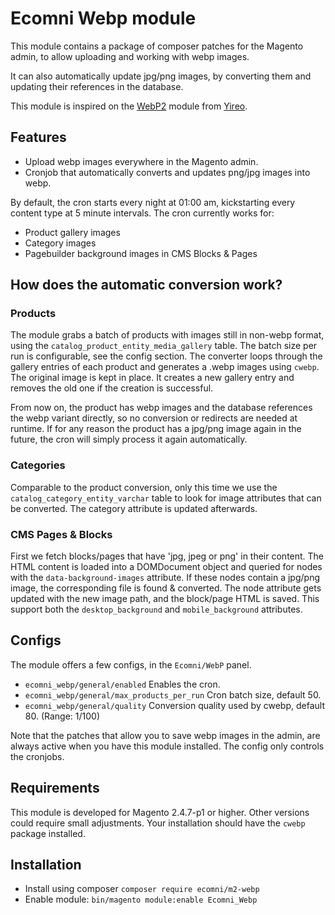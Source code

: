 # Ecomni Webp module

This module contains a package of composer patches for the Magento admin, to allow uploading and working with webp images.

It can also automatically update jpg/png images, by converting them and updating their references in the database.

This module is inspired on the [WebP2](https://github.com/yireo/Yireo_Webp2) module from [Yireo](https://www.yireo.nl/).

## Features
- Upload webp images everywhere in the Magento admin.
- Cronjob that automatically converts and updates png/jpg images into webp.

By default, the cron starts every night at 01:00 am, kickstarting every content type at 5 minute intervals.
The cron currently works for:
- Product gallery images
- Category images
- Pagebuilder background images in CMS Blocks & Pages

## How does the automatic conversion work?

### Products

The module grabs a batch of products with images still in non-webp format, using the `catalog_product_entity_media_gallery` table.
The batch size per run is configurable, see the config section.
The converter loops through the gallery entries of each product and generates a .webp images using `cwebp`.
The original image is kept in place.
It creates a new gallery entry and removes the old one if the creation is successful.

From now on, the product has webp images and the database references the webp variant directly, so no conversion or redirects are needed at runtime.
If for any reason the product has a jpg/png image again in the future, the cron will simply process it again automatically.

### Categories

Comparable to the product conversion, only this time we use the `catalog_category_entity_varchar` table to look for image attributes that can be converted.
The category attribute is updated afterwards.

### CMS Pages & Blocks

First we fetch blocks/pages that have 'jpg, jpeg or png' in their content.
The HTML content is loaded into a DOMDocument object and queried for nodes with the `data-background-images` attribute.
If these nodes contain a jpg/png image, the corresponding file is found & converted. The node attribute gets updated with the new image path, and the block/page HTML is saved.
This support both the `desktop_background` and `mobile_background` attributes.

## Configs

The module offers a few configs, in the `Ecomni/WebP` panel.
- `ecomni_webp/general/enabled` Enables the cron.
- `ecomni_webp/general/max_products_per_run` Cron batch size, default 50.
- `ecomni_webp/general/quality` Conversion quality used by cwebp, default 80. (Range: 1/100)

Note that the patches that allow you to save webp images in the admin, are always active when you have this module installed. The config only controls the cronjobs.

## Requirements

This module is developed for Magento 2.4.7-p1 or higher. Other versions could require small adjustments.
Your installation should have the `cwebp` package installed.

## Installation

- Install using composer `composer require ecomni/m2-webp`
- Enable module: `bin/magento module:enable Ecomni_Webp`
